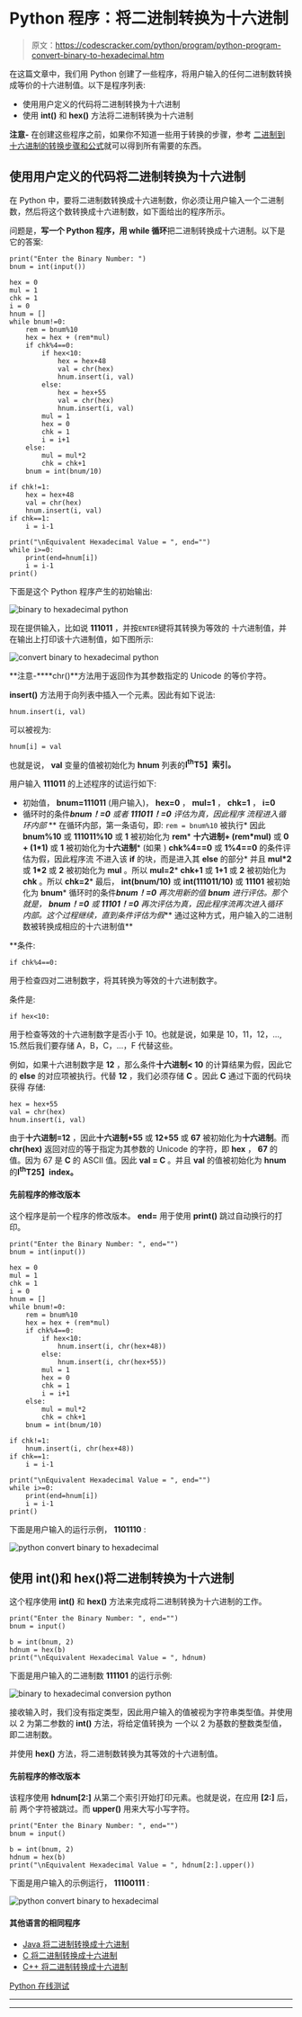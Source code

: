 # Python 程序：将二进制转换为十六进制

> 原文：<https://codescracker.com/python/program/python-program-convert-binary-to-hexadecimal.htm>

在这篇文章中，我们用 Python 创建了一些程序，将用户输入的任何二进制数转换成等价的十六进制值。以下是程序列表:

*   使用用户定义的代码将二进制转换为十六进制
*   使用 **int()** 和 **hex()** 方法将二进制转换为十六进制

**注意-** 在创建这些程序之前，如果你不知道一些用于转换的步骤，参考 [二进制到十六进制的转换步骤和公式](/computer-fundamental/binary-to-hexadecimal.htm)就可以得到所有需要的东西。

## 使用用户定义的代码将二进制转换为十六进制

在 Python 中，要将二进制数转换成十六进制数，你必须让用户输入一个二进制数，然后将这个数转换成十六进制数，如下面给出的程序所示。

问题是，**写一个 Python 程序，用 while 循环**把二进制转换成十六进制。以下是它的答案:

```
print("Enter the Binary Number: ")
bnum = int(input())

hex = 0
mul = 1
chk = 1
i = 0
hnum = []
while bnum!=0:
    rem = bnum%10
    hex = hex + (rem*mul)
    if chk%4==0:
        if hex<10:
            hex = hex+48
            val = chr(hex)
            hnum.insert(i, val)
        else:
            hex = hex+55
            val = chr(hex)
            hnum.insert(i, val)
        mul = 1
        hex = 0
        chk = 1
        i = i+1
    else:
        mul = mul*2
        chk = chk+1
    bnum = int(bnum/10)

if chk!=1:
    hex = hex+48
    val = chr(hex)
    hnum.insert(i, val)
if chk==1:
    i = i-1

print("\nEquivalent Hexadecimal Value = ", end="")
while i>=0:
    print(end=hnum[i])
    i = i-1
print()
```

下面是这个 Python 程序产生的初始输出:

![binary to hexadecimal python](img/c2bdc55f77cd16d95144a5ef330ad65b.png)

现在提供输入，比如说 **111011** ，并按`ENTER`键将其转换为等效的 十六进制值，并在输出上打印该十六进制值，如下图所示:

![convert binary to hexadecimal python](img/ef6afbed3ce0625d2d6f0fde60a20759.png)

**注意-****chr()**方法用于返回作为其参数指定的 Unicode 的等价字符。

**insert()** 方法用于向列表中插入一个元素。因此有如下说法:

```
hnum.insert(i, val)
```

可以被视为:

```
hnum[i] = val
```

也就是说， **val** 变量的值被初始化为 **hnum** 列表的**I<sup>th</sup>T5】索引。**

用户输入 **111011** 的上述程序的试运行如下:

*   初始值， **bnum=111011** (用户输入)， **hex=0** ， **mul=1** ， **chk=1** ， **i=0**
*   循环时的条件***bnum！=0** 或者 **111011！=0** 评估为真，因此程序 流程进入循环内部*
**   在循环内部，第一条语句，即:
    `rem = bnum%10`
    被执行*   因此 **bnum%10** 或 **111011%10** 或 **1** 被初始化为 **rem***   **十六进制+ (rem*mul)** 或 **0 + (1*1)** 或 **1** 被初始化为**十六进制***   (如果 ) **chk%4==0** 或 **1%4==0** 的条件评估为假，因此程序流 不进入该 **if** 的块，而是进入其 **else** 的部分*   并且 **mul*2** 或 **1*2** 或 **2** 被初始化为 **mul** 。所以 **mul=2***   **chk+1** 或 **1+1** 或 **2** 被初始化为 **chk** 。所以 **chk=2***   最后， **int(bnum/10)** 或 **int(111011/10)** 或 **11101** 被初始化为 **bnum***   循环时的条件***bnum！=0** 再次用新的值 **bnum** 进行评估。那个 就是， **bnum！=0** 或 **11101！=0** 再次评估为真，因此程序流再次进入循环 内部。这个过程继续，直到条件评估为假***   通过这种方式，用户输入的二进制数被转换成相应的十六进制值**

 **条件:

```
if chk%4==0:
```

用于检查四对二进制数字，将其转换为等效的十六进制数字。

条件是:

```
if hex<10:
```

用于检查等效的十六进制数字是否小于 10。也就是说，如果是 10，11，12，..., 15.然后我们要存储 A，B，C，...，F 代替这些。

例如，如果十六进制数字是 **12** ，那么条件**十六进制< 10** 的计算结果为假，因此它的 **else** 的对应项被执行。代替 **12** ，我们必须存储 **C** 。因此 **C** 通过下面的代码块获得 存储:

```
hex = hex+55
val = chr(hex)
hnum.insert(i, val)
```

由于**十六进制=12** ，因此**十六进制+55** 或 **12+55** 或 **67** 被初始化为**十六进制**。而 **chr(hex)** 返回对应的等于指定为其参数的 Unicode 的字符，即 **hex** ， **67** 的 值。因为 67 是 **C** 的 ASCII 值。因此 **val = C** 。并且 **val** 的值被初始化为 **hnum** 的**I<sup>th</sup>T25】index。**

#### 先前程序的修改版本

这个程序是前一个程序的修改版本。 **end=** 用于使用 **print()** 跳过自动换行的打印。

```
print("Enter the Binary Number: ", end="")
bnum = int(input())

hex = 0
mul = 1
chk = 1
i = 0
hnum = []
while bnum!=0:
    rem = bnum%10
    hex = hex + (rem*mul)
    if chk%4==0:
        if hex<10:
            hnum.insert(i, chr(hex+48))
        else:
            hnum.insert(i, chr(hex+55))
        mul = 1
        hex = 0
        chk = 1
        i = i+1
    else:
        mul = mul*2
        chk = chk+1
    bnum = int(bnum/10)

if chk!=1:
    hnum.insert(i, chr(hex+48))
if chk==1:
    i = i-1

print("\nEquivalent Hexadecimal Value = ", end="")
while i>=0:
    print(end=hnum[i])
    i = i-1
print()
```

下面是用户输入的运行示例， **1101110** :

![python convert binary to hexadecimal](img/4e672e25a93b2fe2bc5953d2d9c0efd8.png)

## 使用 int()和 hex()将二进制转换为十六进制

这个程序使用 **int()** 和 **hex()** 方法来完成将二进制转换为十六进制的工作。

```
print("Enter the Binary Number: ", end="")
bnum = input()

b = int(bnum, 2)
hdnum = hex(b)
print("\nEquivalent Hexadecimal Value = ", hdnum)
```

下面是用户输入的二进制数 **111101** 的运行示例:

![binary to hexadecimal conversion python](img/978d86743ad2ee4a74b3af1828dc37e7.png)

接收输入时，我们没有指定类型，因此用户输入的值被视为字符串类型值。并使用以 2 为第二参数的 **int()** 方法，将给定值转换为 一个以 2 为基数的整数类型值，即二进制数。

并使用 **hex()** 方法，将二进制数转换为其等效的十六进制值。

#### 先前程序的修改版本

该程序使用 **hdnum[2:]** 从第二个索引开始打印元素。也就是说，在应用 **[2:]** 后，前 两个字符被跳过。而 **upper()** 用来大写小写字符。

```
print("Enter the Binary Number: ", end="")
bnum = input()

b = int(bnum, 2)
hdnum = hex(b)
print("\nEquivalent Hexadecimal Value = ", hdnum[2:].upper())
```

下面是用户输入的示例运行， **11100111** :

![python convert binary to hexadecimal](img/c7c0c87d919ae24a9f075a275c55d17d.png)

#### 其他语言的相同程序

*   [Java 将二进制转换成十六进制](/java/program/java-program-convert-binary-to-hexadecimal.htm)
*   [C 将二进制转换成十六进制](/c/program/c-program-convert-binary-to-hexadecimal.htm)
*   [C++ 将二进制转换成十六进制](/cpp/program/cpp-program-convert-binary-to-hexadecimal.htm)

[Python 在线测试](/exam/showtest.php?subid=10)

* * *

* * ***